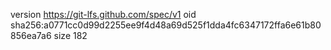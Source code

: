 version https://git-lfs.github.com/spec/v1
oid sha256:a0771cc0d99d2255ee9f4d48a69d525f1dda4fc6347172ffa6e61b80856ea7a6
size 182
